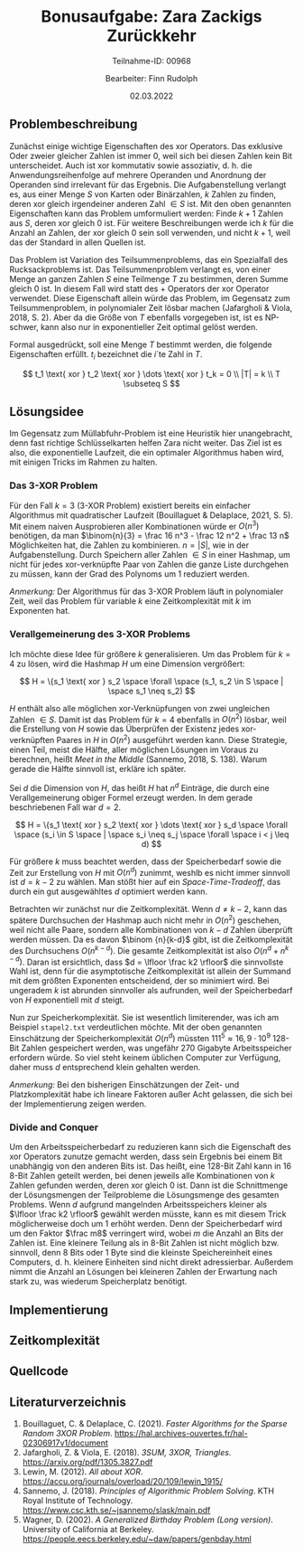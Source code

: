 <h1 style="text-align: center;">Bonusaufgabe: Zara Zackigs Zurückkehr</h1>
<p style="text-align: center;">Teilnahme-ID: 00968</p>
<p style="text-align: center;">Bearbeiter: Finn Rudolph</p>
<p style="text-align: center;">02.03.2022</p>

## Problembeschreibung

Zunächst einige wichtige Eigenschaften des $\text{xor}$ Operators. Das exklusive Oder zweier gleicher Zahlen ist immer 0, weil sich bei diesen Zahlen kein Bit unterscheidet. Auch ist $\text{xor}$ kommutativ sowie assoziativ, d. h. die Anwendungsreihenfolge auf mehrere Operanden und Anordnung der Operanden sind irrelevant für das Ergebnis. Die Aufgabenstellung verlangt es, aus einer Menge $S$ von Karten oder Binärzahlen, $k$ Zahlen zu finden, deren $\text{xor}$ gleich irgendeiner anderen Zahl $\in S$ ist. Mit den oben genannten Eigenschaften kann das Problem umformuliert werden: Finde $k + 1$ Zahlen aus $S$, deren $\text{xor}$ gleich $0$ ist. Für weitere Beschreibungen werde ich $k$ für die Anzahl an Zahlen, der $\text{xor}$ gleich 0 sein soll verwenden, und nicht $k + 1$, weil das der Standard in allen Quellen ist.

Das Problem ist Variation des Teilsummenproblems, das ein Spezialfall des Rucksackproblems ist. Das Teilsummenproblem verlangt es, von einer Menge an ganzen Zahlen $S$ eine Teilmenge $T$ zu bestimmen, deren Summe gleich 0 ist. In diesem Fall wird statt des $+$ Operators der $\text{xor}$ Operator verwendet. Diese Eigenschaft allein würde das Problem, im Gegensatz zum Teilsummenproblem, in polynomialer Zeit lösbar machen (Jafargholi & Viola, 2018, S. 2). Aber da die Größe von $T$ ebenfalls vorgegeben ist, ist es NP-schwer, kann also nur in exponentieller Zeit optimal gelöst werden.

Formal ausgedrückt, soll eine Menge $T$ bestimmt werden, die folgende Eigenschaften erfüllt. $t_i$ bezeichnet die $i$´te Zahl in $T$.

$$
t_1 \text{ xor } t_2 \text{ xor } \dots \text{ xor } t_k = 0 \\
|T| = k \\
T \subseteq S
$$

## Lösungsidee

Im Gegensatz zum Müllabfuhr-Problem ist eine Heuristik hier unangebracht, denn fast richtige Schlüsselkarten helfen Zara nicht weiter. Das Ziel ist es also, die exponentielle Laufzeit, die ein optimaler Algorithmus haben wird, mit einigen Tricks im Rahmen zu halten.

### Das 3-XOR Problem

Für den Fall $k = 3$ (3-XOR Problem) existiert bereits ein einfacher Algorithmus mit quadratischer Laufzeit (Bouillaguet & Delaplace, 2021, S. 5). Mit einem naiven Ausprobieren aller Kombinationen würde er $O(n^3)$ benötigen, da man $\binom{n}{3} = \frac 16 n^3 - \frac 12 n^2 + \frac 13 n$ Möglichkeiten hat, die Zahlen zu kombinieren. $n = |S|$, wie in der Aufgabenstellung. Durch Speichern aller Zahlen $\in S$ in einer Hashmap, um nicht für jedes $\text{xor}$-verknüpfte Paar von Zahlen die ganze Liste durchgehen zu müssen, kann der Grad des Polynoms um $1$ reduziert werden.

_Anmerkung:_ Der Algorithmus für das 3-XOR Problem läuft in polynomialer Zeit, weil das Problem für variable $k$ eine Zeitkomplexität mit $k$ im Exponenten hat.

### Verallgemeinerung des 3-XOR Problems

Ich möchte diese Idee für größere $k$ generalisieren. Um das Problem für $k = 4$ zu lösen, wird die Hashmap $H$ um eine Dimension vergrößert:

$$
H = \{s_1 \text{ xor } s_2 \space
\forall \space (s_1, s_2 \in S \space | \space s_1 \neq s_2)
$$

$H$ enthält also alle möglichen $\text{xor}$-Verknüpfungen von zwei ungleichen Zahlen $\in S$. Damit ist das Problem für $k = 4$ ebenfalls in $O(n^2)$ lösbar, weil die Erstellung von $H$ sowie das Überprüfen der Existenz jedes $\text{xor}$-verknüpften Paares in $H$ in $O(n^2)$ ausgeführt werden kann. Diese Strategie, einen Teil, meist die Hälfte, aller möglichen Lösungen im Voraus zu berechnen, heißt _Meet in the Middle_ (Sannemo, 2018, S. 138). Warum gerade die Hälfte sinnvoll ist, erkläre ich später.

Sei $d$ die Dimension von $H$, das heißt $H$ hat $n^d$ Einträge, die durch eine Verallgemeinerung obiger Formel erzeugt werden. In dem gerade beschriebenen Fall war $d=2$.

$$
H = \{s_1 \text{ xor } s_2 \text{ xor } \dots \text{ xor } s_d \space
\forall \space (s_i \in S \space | \space
s_i \neq s_j \space \forall \space i < j \leq d)
$$

Für größere $k$ muss beachtet werden, dass der Speicherbedarf sowie die Zeit zur Erstellung von $H$ mit $O(n^d)$ zunimmt, weshlb es nicht immer sinnvoll ist $d = k - 2$ zu wählen. Man stößt hier auf ein _Space-Time-Tradeoff_, das durch ein gut ausgewähltes $d$ optimiert werden kann.

Betrachten wir zunächst nur die Zeitkomplexität. Wenn $d \neq k - 2$, kann das spätere Durchsuchen der Hashmap auch nicht mehr in $O(n^2)$ geschehen, weil nicht alle Paare, sondern alle Kombinationen von $k - d$ Zahlen überprüft werden müssen. Da es davon $\binom {n}{k-d}$ gibt, ist die Zeitkomplexität des Durchsuchens $O(n^{k - d})$. Die gesamte Zeitkomplexität ist also $O(n^d + n^{k-d})$. Daran ist ersichtlich, dass $d = \lfloor \frac k2 \rfloor$ die sinnvollste Wahl ist, denn für die asymptotische Zeitkomplexität ist allein der Summand mit dem größten Exponenten entscheidend, der so minimiert wird. Bei ungeradem $k$ ist abrunden sinnvoller als aufrunden, weil der Speicherbedarf von $H$ exponentiell mit $d$ steigt.

Nun zur Speicherkomplexität. Sie ist wesentlich limiterender, was ich am Beispiel `stapel2.txt` verdeutlichen möchte. Mit der oben genannten Einschätzung der Speicherkomplexität $O(n^d)$ müssten $111^5 \approx 16,9 \cdot 10^9$ 128-Bit Zahlen gespeichert werden, was ungefähr 270 Gigabyte Arbeitsspeicher erfordern würde. So viel steht keinem üblichen Computer zur Verfügung, daher muss $d$ entsprechend klein gehalten werden.

_Anmerkung:_ Bei den bisherigen Einschätzungen der Zeit- und Platzkomplexität habe ich lineare Faktoren außer Acht gelassen, die sich bei der Implementierung zeigen werden.

### Divide and Conquer

Um den Arbeitsspeicherbedarf zu reduzieren kann sich die Eigenschaft des $\text{xor}$ Operators zunutze gemacht werden, dass sein Ergebnis bei einem Bit unabhängig von den anderen Bits ist. Das heißt, eine 128-Bit Zahl kann in 16 8-Bit Zahlen geteilt werden, bei denen jeweils alle Kombinationen von $k$ Zahlen gefunden werden, deren $\text{xor}$ gleich 0 ist. Dann ist die Schnittmenge der Lösungsmengen der Teilprobleme die Lösungsmenge des gesamten Problems. Wenn $d$ aufgrund mangelnden Arbeitsspeichers kleiner als $\lfloor \frac k2 \rfloor$ gewählt werden müsste, kann es mit diesem Trick möglicherweise doch um 1 erhöht werden. Denn der Speicherbedarf wird um den Faktor $\frac m8$ verringert wird, wobei $m$ die Anzahl an Bits der Zahlen ist. Eine kleinere Teilung als in 8-Bit Zahlen ist  nicht möglich bzw. sinnvoll, denn 8 Bits oder 1 Byte sind die kleinste Speichereinheit eines Computers, d. h. kleinere Einheiten sind nicht direkt adressierbar. Außerdem nimmt die Anzahl an Lösungen bei kleineren Zahlen der Erwartung nach stark zu, was wiederum Speicherplatz benötigt.

## Implementierung

## Zeitkomplexität

## Quellcode

## Literaturverzeichnis

1. Bouillaguet, C. & Delaplace, C. (2021). _Faster Algorithms for the Sparse Random 3XOR Problem_. https://hal.archives-ouvertes.fr/hal-02306917v1/document
1. Jafargholi, Z. & Viola, E. (2018). _3SUM, 3XOR, Triangles_. https://arxiv.org/pdf/1305.3827.pdf
1. Lewin, M. (2012). _All about XOR_. https://accu.org/journals/overload/20/109/lewin_1915/
1. Sannemo, J. (2018). _Principles of Algorithmic Problem Solving_. KTH Royal Institute of Technology. https://www.csc.kth.se/~jsannemo/slask/main.pdf
1. Wagner, D. (2002). _A Generalized Birthday Problem (Long version)_. University of California at Berkeley. https://people.eecs.berkeley.edu/~daw/papers/genbday.html
